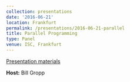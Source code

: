 ```yaml
---
collection: presentations
date: '2016-06-21'
location: Frankfurt
permalink: /presentations/2016-06-21-parallel
title: Parallel Programming
type: Panel
venue: ISC, Frankfurt
---
```


[Presentation materials](http://www.isc-hpc.com/isc16_ap/sessiondetails.htm?t=session&o=345&a=select&ra=personendetails)


**Host:** Bill Gropp